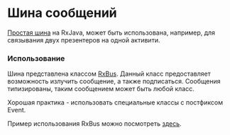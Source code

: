 # Шина сообщений

[Простая шина][info] на RxJava, может быть использована, например,
для связывания двух презентеров на одной активити.

### Использование

Шина представлена классом [RxBus][rxbus].
Данный класс предоставляет возможность излучить сообщение, а также подписаться.
Сообщения типизированы, таким сообщением может быть любой класс.

Хорошая практика - использовать специальные классы с постфиксом Event.

Пример использования RxBus можно посмотреть [здесь][usage_example].

[rxbus]: src/main/java/ru/surfstudio/android/rxbus/RxBus.kt
[info]: ../docs/common/event_bus.md
[usage_example]: ../mvp-dialog-sample/README.md